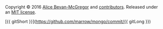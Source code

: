 Copyright © 2016 [Alice Bevan-McGregor](https://github.com/amcgregor/) and [contributors](https://github.com/marrow/mongo/graphs/contributors "GitHub Contributors"). Released under an [MIT license](/LICENSE.md).

[{{ gitShort }}](https://github.com/marrow/mongo/commit/{{ gitLong }})